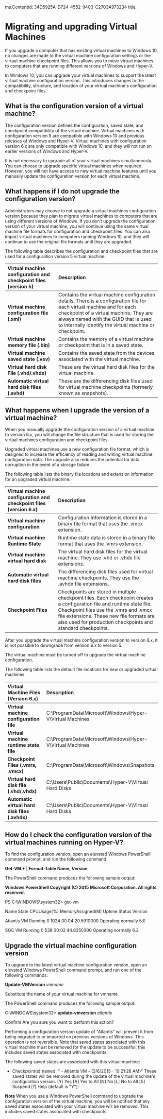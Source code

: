 ms.ContentId: 34D5925A-D724-4552-9403-C2703A973234 
title:

# Migrating and upgrading Virtual Machines 

If you upgrade a computer that has existing virtual machines to Windows 10, no changes are made to the virtual machine configuration settings or the virtual machine checkpoint files. This allows you to move virtual machines to computers that are running different versions of Windows and Hyper-V. 

In Windows 10, you can upgrade your virtual machines to support the latest virtual machine configuration version. This introduces changes to the compatibility, structure, and location of your virtual machine's configuration and checkpoint files. 

## What is the configuration version of a virtual machine?

The configuration version defines the configuration, saved state, and checkpoint compatibility of the virtual machine. Virtual machines with configuration version 5 are compatible with Windows 10 and previous releases of Windows and Hyper-V. Virtual machines with configuration version 6.x are only compatible with Windows 10, and they will not run on earlier versions of Windows and Hyper-V. 

It is not necessary to upgrade all of your virtual machines simultaneously. You can choose to upgrade specific virtual machines when required. However, you will not have access to new virtual machine features until you manually update the configuration version for each virtual machine.  

## What happens if I do not upgrade the configuration version?

Administrators may choose to not upgrade a virtual machines configuration version because they plan to migrate virtual machines to computers that are using different versions of Windows. If you don’t upgrade the configuration version of your virtual machine, you will continue using the same virtual machine file formats for configuration and checkpoint files. You can also import virtual machines to computers running Windows 10, and they will continue to use the original file formats until they are upgraded. 

The following table describes the configuration and checkpoint files that are used for a configuration version 5 virtual machine.

|**Virtual machine configuration and checkpoint files (version 5)** | **Description** 
|:---------|:-----|
|**Virtual machine configuration file (.xml)**| Contains the virtual machine configuration details. There is a configuration file for each virtual machine and for each checkpoint of a virtual machine.  They are always named with the GUID that is used to internally identify the virtual machine or checkpoint. 
|**Virtual machine memory file (.bin)** | Contains the memory of a virtual machine or checkpoint that is in a saved state. 
|**Virtual machine saved state (.vsv)**| Contains the saved state from the devices associated with the virtual machine. 
|**Virtual hard disk File (.vhd/.vhdx)**| These are the virtual hard disk files for the virtual machine. 
|**Automatic  virtual hard disk files (.avhd)** | These are the differencing disk files used for virtual machine checkpoints (formerly known as snapshots).|

## What happens when I upgrade the version of a virtual machine?
When you manually upgrade the configuration version of a virtual machine to version 6.x, you will change the file structure that is used for storing the virtual machines configuration and checkpoint files. 

Upgraded virtual machines use a new configuration file format, which is designed to increase the efficiency of reading and writing virtual machine configuration data. The upgrade also reduces the potential for data corruption in the event of a storage failure. 

The following table lists the binary file locations and extension information for an upgraded virtual machine.  

|**Virtual machine configuration and checkpoint files (version 6.x)**|**Description**|
|:---------------|:----------------|
|**Virtual machine configuration** | Configuration information is stored in a binary file format that uses the .vmcx extension. 
|**Virtual machine Runtime State** | Runtime state data is stored in a binary file format that uses the .vmrs extension.  
|**Virtual machine virtual hard disk**|The virtual hard disk files for the virtual machine. They use .vhd or .vhdx file extensions.   
|**Automatic  virtual hard disk files**| The differencing disk files used for virtual machine checkpoints. They use the .avhdx file extensions. 
|**Checkpoint Files** |Checkpoints are stored in multiple checkpoint files. Each checkpoint creates a configuration file and runtime state file. Checkpoint files use the .vmrs and .vmcx file extensions. These new file formats are also used for production checkpoints and standard checkpoints.

After you upgrade the virtual machine configuration version to version 6.x, it is not possible to downgrade from version 6.x to version 5. 

The virtual machine must be turned off to upgrade the virtual machine configuration.

The following table lists the default file locations for new or upgraded virtual machines.

|   **Virtual Machine Files (Version 6.x)** | **Description** 
|:-----|:-----|
|**Virtual machine configuration file**| C:\ProgramData\Microsoft\Windows\Hyper-V\Virtual Machines 
|**Virtual machine runtime state file**| C:\ProgramData\Microsoft\Windows\Hyper-V\Virtual Machines
|**Checkpoint Files (.vmrs, .vmcx)**| C:\ProgramData\Microsoft\Windows\Snapshots 
|**Virtual hard disk file (.vhd/.vhdx)**| C:\Users\Public\Documents\Hyper-V\Virtual Hard Disks
|**Automatic virtual hard disk files (.avhdx)**| C:\Users\Public\Documents\Hyper-V\Virtual Hard Disks


## How do I check the configuration version of the virtual machines running on Hyper-V? 

To find the configuration version, open an elevated Windows PowerShell command prompt, and run the following command:

**Get-VM * | Format-Table Name, Version**

The PowerShell command produces the following sample output:

**Windows PowerShell
Copyright (C) 2015 Microsoft Corporation. All rights reserved.**

PS C:\WINDOWS\system32> get-vm

Name          State        CPUUsage(%)  MemoryAssigned(M)   Uptime   Status             Version

Atlantis VM   Running          0    1024         00:04:20.5910000    Operating normally  5.0

SGC VM        Running          0     538         00:02:44.8350000    Operating normally  6.2


## Upgrade the virtual machine configuration version
To upgrade to the latest virtual machine configuration version, open an elevated Windows PowerShell command prompt, and run one of the following commands:

**Update-VMVersion** *vmname*   

Substitute the name of your virtual machine for vmname.

The PowerShell command produces the following sample output:

C:\WINDOWS\system32> **update-vmversion** *atlantis*

Confirm
Are you sure you want to perform this action?

Performing a configuration version update of "Atlantis" will prevent it from being migrated to or imported on previous versions of Windows. This operation is not reversible.
Note that saved states associated with this virtual machine must be removed for the update to be successful; this includes saved states associated with checkpoints.

The following saved states are associated with this virtual machine:
-  Checkpoint(s) named: "    -  Atlantis VM - (3/6/2015 - 10:21:26 AM)"
These saved states will be removed during the update of the virtual machine's configuration version.
[Y] Yes  [A] Yes to All  [N] No  [L] No to All  [S] Suspend  [?] Help (default is "Y"):


**Note** When you use a Windows PowerShell command to upgrade the configuration version of the virtual machine, you will be notified that any saved states associated with your virtual machine will be removed. This includes saved states associated with checkpoints. 